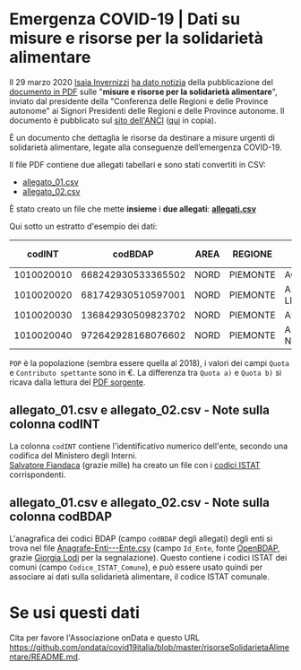 # Emergenza  COVID-19 | Dati su misure e risorse per la solidarietà alimentare

Il 29 marzo 2020 [Isaia Invernizzi](https://twitter.com/EasyInve) [ha dato notizia](https://www.facebook.com/groups/dataninja/permalink/2261129897526089/) della pubblicazione del [documento in PDF](./rawdata/_contributi.pdf) sulle "**misure e risorse per la solidarietà alimentare**", inviato dal presidente della "Conferenza delle Regioni e delle Province autonome" ai Signori Presidenti delle Regioni e delle Province autonome. Il documento è pubblicato sul [sito dell'ANCI](http://www.anci.it/lordinanza-della-protezione-civile-per-gli-aiuti-alle-famiglie-e-il-dpc-per-lanticipo-del-fsc/) ([qui](https://web.archive.org/web/20200330094145/http://www.anci.it/lordinanza-della-protezione-civile-per-gli-aiuti-alle-famiglie-e-il-dpc-per-lanticipo-del-fsc/) in copia).

È un documento che dettaglia le risorse da destinare a misure urgenti di solidarietà alimentare, legate alla conseguenze  dell’emergenza  COVID-19.

Il file PDF contiene due allegati tabellari e sono stati convertiti in CSV:

- [allegato_01.csv](./allegato_01.csv)
- [allegato_02.csv](./allegato_02.csv)

È stato creato un file che mette **insieme** i **due allegati**: [**allegati.csv**](./allegati.csv)

Qui sotto un estratto d'esempio dei dati:

| codINT | codBDAP | AREA | REGIONE | ENTE | POP | Quota a) | Quota b) | Contributo spettante | pagina |
| --- | --- | --- | --- | --- | --- | --- | --- | --- | --- |
| 1010020010 | 668242930533365502 | NORD | PIEMONTE | ACQUI TERME | 19604 | 103931.86 | 685.87 | 104617.73 | 9 |
| 1010020020 | 681742930510597001 | NORD | PIEMONTE | ALBERA LIGURE | 300 | 1590.47 | 418.61 | 2009.08 | 9 |
| 1010020030 | 136842930509823702 | NORD | PIEMONTE | ALESSANDRIA | 93631 | 496390.74 |  | 496390.74 | 9 |
| 1010020040 | 972642928168076602 | NORD | PIEMONTE | ALFIANO NATTA | 779 | 4129.92 | 933.61 | 5063.53 | 9 |

`POP` è la popolazione (sembra essere quella al 2018), i valori dei campi `Quota` e `Contributo spettante` sono in €. La differenza tra `Quota a)` e `Quota b)` si ricava dalla lettura del [PDF sorgente](rawdata/_contributi.pdf).

## allegato_01.csv e allegato_02.csv - Note sulla colonna codINT

La colonna `codINT` contiene l'identificativo numerico dell'ente, secondo una codifica del Ministero degli Interni.<br>[Salvatore Fiandaca](https://twitter.com/totofiandaca) (grazie mille) ha creato un file con i [codici ISTAT](COD_ISTAT_codINT.csv) corrispondenti.

## allegato_01.csv e allegato_02.csv - Note sulla colonna codBDAP

L'anagrafica dei codici BDAP (campo `codBDAP` degli allegati) degli enti si trova nel file [Anagrafe-Enti---Ente.csv](Anagrafe-Enti---Ente.csv) (campo `Id_Ente`, fonte [OpenBDAP](https://bdap-opendata.mef.gov.it/tema/anagrafe-enti-della-pubblica-amministrazione), grazie [Giorgia Lodi](https://twitter.com/GiorgiaLodi) per la segnalazione). Questo contiene i codici ISTAT dei comuni (campo `Codice_ISTAT_Comune`), e può essere usato quindi per associare ai dati sulla solidarietà alimentare, il codice ISTAT comunale.

# Se usi questi dati

Cita per favore l'Associazione onData e questo URL <https://github.com/ondata/covid19italia/blob/master/risorseSolidarietaAlimentare/README.md>.
